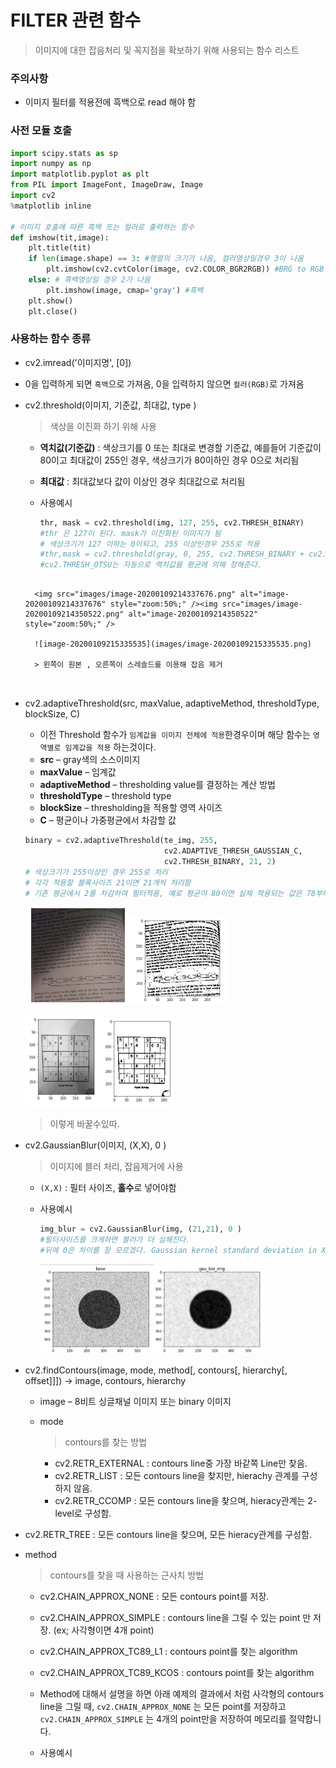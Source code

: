 # FILTER 관련 함수

> 이미지에 대한 잡음처리 및 꼭지점을 확보하기 위해 사용되는 함수 리스트



### 주의사항

- 이미지 필터를 적용전에 흑백으로 read  해야 함



### 사전 모듈 호출

```python
import scipy.stats as sp
import numpy as np
import matplotlib.pyplot as plt
from PIL import ImageFont, ImageDraw, Image
import cv2
%matplotlib inline

# 이미지 호출에 따른 흑백 또는 컬러로 출력하는 함수
def imshow(tit,image):
    plt.title(tit)
    if len(image.shape) == 3: #행렬의 크기가 나옴, 컬러영상일경우 3이 나옴
        plt.imshow(cv2.cvtColor(image, cv2.COLOR_BGR2RGB)) #BRG to RGB
    else: # 흑백영상일 경우 2가 나옴
        plt.imshow(image, cmap='gray') #흑백
    plt.show()
    plt.close()
```



### 사용하는 함수 종류

- cv2.imread('이미지명', [0]) 
  
- 0을 입력하게 되면 `흑백`으로 가져옴, 0을 입력하지 않으면 `컬러(RGB)`로 가져옴
  
  
  
- cv2.threshold(이미지,  기준값, 최대값, type )

  > 색상을 이진화 하기 위해 사용

  - **역치값(기준값)** : 색상크기를 0 또는 최대로 변경할 기준값, 예를들어 기준값이 80이고 최대값이 255인 경우, 색상크기가 80이하인 경우 0으로 처리됨

  - **최대값** : 최대값보다 값이 이상인 경우 최대값으로 처리됨

  - 사용예시

    ```python
    thr, mask = cv2.threshold(img, 127, 255, cv2.THRESH_BINARY)
    #thr 은 127이 된다. mask가 이진화된 이미지가 됨
    # 색상크기가 127 이하는 0이되고, 255 이상인경우 255로 적용
    #thr,mask = cv2.threshold(gray, 0, 255, cv2.THRESH_BINARY + cv2.THRESH_OTSU)
    #cv2.THRESH_OTSU는 자동으로 역치값을 평균에 의해 정해준다.
    ```
  ```
    
    <img src="images/image-20200109214337676.png" alt="image-20200109214337676" style="zoom:50%;" /><img src="images/image-20200109214350522.png" alt="image-20200109214350522" style="zoom:50%;" />
    
    ![image-20200109215335535](images/image-20200109215335535.png)
    
    > 왼쪽이 원본 , 오른쪽이 스레솔드를 이용해 잡음 제거
    
    
  ```

- cv2.adaptiveThreshold(src, maxValue, adaptiveMethod, thresholdType, blockSize, C)

  - 이전 Threshold 함수가 `임계값을 이미지 전체에 적용`한경우이며 해당 함수는 `영역별로 임계값을 적용` 하는것이다.
  - **src** – gray색의 소스이미지
  - **maxValue** – 임계값
  - **adaptiveMethod** – thresholding value를 결정하는 계산 방법
  - **thresholdType** – threshold type
  - **blockSize** – thresholding을 적용할 영역 사이즈
  - **C** – 평균이나 가중평균에서 차감할 값

  ```python
  binary = cv2.adaptiveThreshold(te_img, 255, 
                                 cv2.ADAPTIVE_THRESH_GAUSSIAN_C, 
                                 cv2.THRESH_BINARY, 21, 2)
  # 색상크기가 255이상인 경우 255로 처리
  # 각각 적용할 블록사이즈 21이면 21개씩 처리함
  # 기존 평균에서 2를 차감하여 필터적용, 예로 평균이 80이면 실제 적용되는 값은 78부터이며 78보다 작은 값은 0으로 처리
  ```

  <img src="images/image-20200109220221937.png" alt="image-20200109220221937" style="zoom:50%;" /><img src="images/image-20200109220143799.png" alt="image-20200109220143799" style="zoom:50%;" />

  <img src="images/image-20200109220338446.png" alt="image-20200109220338446" style="zoom:50%;" /><img src="images/image-20200109220353393.png" alt="image-20200109220353393" style="zoom:50%;" />

  > 이렇게 바꿀수있따.



- cv2.GaussianBlur(이미지, (X,X), 0 )

  > 이미지에 블러 처리, 잡음제거에 사용

  - `(X,X)` : 필터 사이즈, **홀수**로 넣어야함

  - 사용예시

    ```python
    img_blur = cv2.GaussianBlur(img, (21,21), 0 )
    #필터사이즈를 크게하면 블러가 더 심해진다.
    #뒤에 0은 차이를 잘 모르겠다. Gaussian kernel standard deviation in X direction. 라고 한다.
    ```
    
    <img src="images/image-20200109215210151.png" alt="image-20200109215210151" style="zoom:50%;" /><img src="images/image-20200109215222785.png" alt="image-20200109215222785" style="zoom:50%;" />
  
- cv2.findContours(image, mode, method[, contours[, hierarchy[, offset]]]) → image, contours, hierarchy

  - image – 8비트 싱글채널 이미지 또는  binary 이미지

  - mode

    > contours를 찾는 방법
    
    - cv2.RETR_EXTERNAL : contours line중 가장 바같쪽 Line만 찾음.
    - cv2.RETR_LIST : 모든 contours line을 찾지만, hierachy 관계를 구성하지 않음.
    - cv2.RETR_CCOMP : 모든 contours line을 찾으며, hieracy관계는 2-level로 구성함.
- cv2.RETR_TREE : 모든 contours line을 찾으며, 모든 hieracy관계를 구성함.
    
- method
  
  >contours를 찾을 때 사용하는 근사치 방법
    
    - cv2.CHAIN_APPROX_NONE : 모든 contours point를 저장.
    - cv2.CHAIN_APPROX_SIMPLE : contours line을 그릴 수 있는 point 만 저장. (ex; 사각형이면 4개 point)
    - cv2.CHAIN_APPROX_TC89_L1 : contours point를 찾는 algorithm
    - cv2.CHAIN_APPROX_TC89_KCOS : contours point를 찾는 algorithm
    
  - Method에 대해서 설명을 하면 아래 예제의 결과에서 처럼 사각형의 contours line을 그릴 때, `cv2.CHAIN_APPROX_NONE` 는 모든 point를 저장하고 `cv2.CHAIN_APPROX_SIMPLE` 는 4개의 point만을 저장하여 메모리를 절약합니다.
  
  - 사용예시

